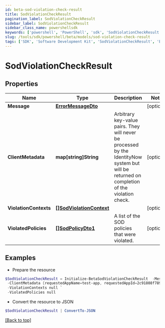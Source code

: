 ```yaml
---
id: beta-sod-violation-check-result
title: SodViolationCheckResult
pagination_label: SodViolationCheckResult
sidebar_label: SodViolationCheckResult
sidebar_class_name: powershellsdk
keywords: ['powershell', 'PowerShell', 'sdk', 'SodViolationCheckResult', 'BetaSodViolationCheckResult'] 
slug: /tools/sdk/powershell/beta/models/sod-violation-check-result
tags: ['SDK', 'Software Development Kit', 'SodViolationCheckResult', 'BetaSodViolationCheckResult']
---
```



# SodViolationCheckResult

## Properties

Name | Type | Description | Notes
------------ | ------------- | ------------- | -------------
**Message** | [**ErrorMessageDto**](error-message-dto) |  | [optional] 
**ClientMetadata** | **map[string]String** | Arbitrary key-value pairs. They will never be processed by the IdentityNow system but will be returned on completion of the violation check. | [optional] 
**ViolationContexts** | [**[]SodViolationContext**](sod-violation-context) |  | [optional] 
**ViolatedPolicies** | [**[]SodPolicyDto1**](sod-policy-dto1) | A list of the SOD policies that were violated. | [optional] 

## Examples

- Prepare the resource
```powershell
$SodViolationCheckResult = Initialize-BetaSodViolationCheckResult  -Message null `
 -ClientMetadata {requestedAppName=test-app, requestedAppId=2c91808f7892918f0178b78da4a305a1} `
 -ViolationContexts null `
 -ViolatedPolicies null
```

- Convert the resource to JSON
```powershell
$SodViolationCheckResult | ConvertTo-JSON
```


[[Back to top]](#) 

